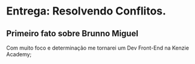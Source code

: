 # Entrega: Resolvendo Conflitos.

## Primeiro fato sobre Brunno Miguel

Com muito foco e determinação me tornarei um Dev Front-End na Kenzie Academy;